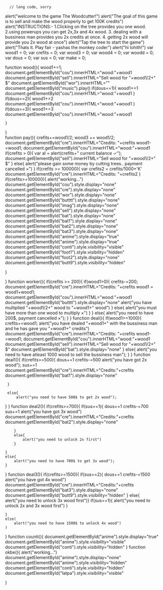 
      // long code, sorry

alert("welcome to the game The Woodcutter!")
alert("The goal of this game is to sell and make the wood properly to get 100K credits")
alert("INSTRUCTIONS:- 1.Clicking on the tree provides you one wood.    2.using powerups you can get 2x,3x and 4x wood.     3. dealing with a bussiness man provides you 2x credits at once.       4. getting 2x wood will provide you 2x wood at once")
alert("Tap the tree to start the game")
alert("Thats it. Play fair - yashas the monkey coder")
alert("hi lohith!")
var wood1 = 0;
var crefits = 0;
var wood3 = 0;
var wood4 = 0;
var woodd = 0;
var dous = 0;
var sus = 0;
var make = 0;

function wood(){
    wood1+=1;
    document.getElementById("cou").innerHTML="wood:"+wood1
    document.getElementById("sell").innerHTML="Sell  wood for "+wood1/2+" $"
    document.getElementById("wor").innerHTML=""
    document.getElementById("music").play()
    if(dous==1){
        wood1+=1
        document.getElementById("cou").innerHTML="wood:"+wood1
    }
    if(dous==2){
        wood1+=2
        document.getElementById("cou").innerHTML="wood:"+wood1
    }
    if(dous==3){
        wood1+=3
        document.getElementById("cou").innerHTML="wood:"+wood1
        
    }
}    
function pay(){
    crefits+=wood1/2;
    wood3 += wood1/2; document.getElementById("cre").innerHTML="Credits: "+crefits
    wood1-=wood1;
    document.getElementById("cou").innerHTML="wood:"+wood1
    if(crefits > 0){
        var al = alert(crefits+" current balance ✓");
        document.getElementById("sell").innerHTML="Sell  wood for "+wood1/2+" $"
    }
    else{
        alert("please gain some money by cutting trees.. payment cancelled ×")
    }
    if(crefits >= 100000){
       var crefits2 = crefits/1000+'K'
       document.getElementById("cre").innerHTML="Credits: "+crefits2
    }
    if(crefits>=100000){
    alert("working...")
    document.getElementById("cou").style.display="none"
    document.getElementById("cre").style.display="none"
    document.getElementById("wor").style.display="none"
    document.getElementById("butttt").style.display="none"
    document.getElementById("imag").style.display="none"
    document.getElementById("sell").style.display="none"
    document.getElementById("bat").style.display="none"
    document.getElementById("bat1").style.display="none"
    document.getElementById("bat2").style.display="none"
    document.getElementById("bat3").style.display="none"
    document.getElementById("anime").style.display="true"
    document.getElementById("anime").style.display="true"
    document.getElementById("conti").style.visibility="visible"
    document.getElementById("foot1").style.visibility="hidden"
    document.getElementById("foot2").style.display="none"
    document.getElementById("butt9").style.visibility="hidden"
    
}
    

}
function worker(){
    if(crefits >= 200){
        if(wood1>0){
            crefits-=200;
         document.getElementById("cre").innerHTML="Credits: "+crefits
         wood1 = wood1+wood1;
         document.getElementById("cou").innerHTML="wood:"+wood1
         document.getElementById("butttt").style.display="none"
         alert("you have multiplied "+wood1/2+" wood to "+wood1+" wood")
        }
        else{
            alert("you must have more than one wood to multiply ×")
        }
    }
    else{
        alert("you need to have 200$, payment cancelled ×");
    }
}
function deal(){
    if(wood1>=1000){
        crefits+=wood1;
        alert("you have dealed "+wood1+" with the bussiness man and he has gave you "+wood1+" credits")
        document.getElementById("cre").innerHTML="Credits: "+crefits
         wood1-=wood1;
         document.getElementById("cou").innerHTML="wood:"+wood1
         document.getElementById("sell").innerHTML="Sell  wood for "+wood1/2+" $"
         document.getElementById("bat").style.display="none"
    }
    else{
        alert("you need to have atleast 1000 wood to sell the bussiness man");
    }
}
function deal1(){
     if(crefits>=500){
         dous+=1
         crefits-=500
         alert("you have got 2x wood");
         sus+=1
         document.getElementById("cre").innerHTML="Credits:"+crefits
         document.getElementById("bat1").style.display="none"
         
     }
     
     else{
         alert("you need to have 500$ to get 2x wood");
}
}
function deal2(){
    if(crefits>=700){
        if(sus==1){
            dous+=1
            crefits-=700
            sus+=1
            alert("you have got 3x wood")
            document.getElementById("cre").innerHTML="Credits:"+crefits
            document.getElementById("bat2").style.display="none"
            
        }
        else{
            alert("you need to unlock 2x first")
        }
        
    }
    else{
        alert("you need to have 700$ to get 3x wood");
    }
}
function deal3(){
    if(crefits>=1500){
        if(sus==2){
            dous+=1
            crefits-=1500
            alert("you have got 4x wood")
            document.getElementById("cre").innerHTML="Credits:"+crefits
            document.getElementById("bat3").style.display="none"
            document.getElementById("butt9").style.visibility="hidden"
        }
        else{
            alert("you need to unlock 3x wood first")}
        if(sus==1){
            alert("you need to unlock 2x and 3x wood first")
        }
        
        
    }
    else(
        alert("you need to have 1500$ to unlock 4x wood")
    )
}
function counti(){
    document.getElementById("anime").style.display="true"
    document.getElementById("anime").style.visibility="visible"
    document.getElementById("conti").style.visibility="hidden"
}
function okbe(){
    alert("working...")
    document.getElementById("anime").style.display="none"
    document.getElementById("anime").style.visibility="hidden"
    document.getElementById("conti").style.visibility="hidden"
    document.getElementById("latpa").style.visibility="visible"
    

}
